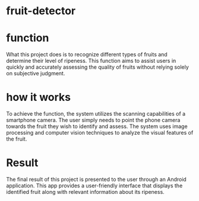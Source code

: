 # fruit-detector

# function
What this project does is to recognize different types of fruits and determine their level of ripeness. This function aims to assist users in quickly and accurately assessing the quality of fruits without relying solely on subjective judgment.

# how it works
To achieve the function, the system utilizes the scanning capabilities of a smartphone camera. The user simply needs to point the phone camera towards the fruit they wish to identify and assess. The system uses image processing and computer vision techniques to analyze the visual features of the fruit.

# Result
The final result of this project is presented to the user through an Android application. This app provides a user-friendly interface that displays the identified fruit along with relevant information about its ripeness.
